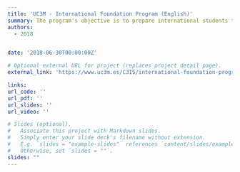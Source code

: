 ```yaml
---
title: 'UC3M - International Foundation Program (English)'
summary: The program's objective is to prepare international students to adapt to the demanding standards of the Spanish university system, particularly at UC3M, while facilitating their integration by acquiring the foundations of Spanish culture and language
authors:
  - 2018


date: '2018-06-30T00:00:00Z'

# Optional external URL for project (replaces project detail page).
external_link: 'https://www.uc3m.es/C3IS/international-foundation-program/en'

links:
url_code: ''
url_pdf: ''
url_slides: ''
url_video: ''

# Slides (optional).
#   Associate this project with Markdown slides.
#   Simply enter your slide deck's filename without extension.
#   E.g. `slides = "example-slides"` references `content/slides/example-slides.md`.
#   Otherwise, set `slides = ""`.
slides: ""
---
```


